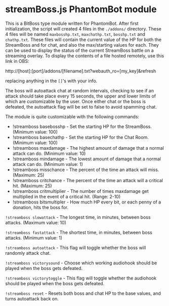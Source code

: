 # streamBoss.js PhantomBot module

This is a BitBoss type module written for PhantomBot.  After first initialization, the script will created
4 files in the `./addons/` directory.  These 4 files will be named `maxbosshp.txt`, `maxchathp.txt`, `bosshp.txt` and `chathp.txt`.
These files will contain the current value of the HP for both the StreamBoss and for chat, and also the max/starting values for each.
They can be used to display the status of the current StreamBoss battle on a streaming overlay.  To display
the contents of a file hosted remotely, use this link in OBS:

http://[host]:[port]/addons/[filename].txt?webauth_ro=[my_key]&refresh

replacing anything in the `[]`'s with your info.

The boss will autoattack chat at random intervals, checking to see if an attack should take place every 15 seconds,
the upper and lower limits of which are customizable by the user.
Once either chat or the boss is defeated, the autoattack flag will be set to false to avoid spamming chat.

The module is quite customizable with the following commands:

* !streamboss basebosshp     - Set the starting HP for the StreamBoss. (Minimum value: 100)
* !streamboss basechathp     - Set the starting HP for the Chat Room. (Minimum value: 100)
* !streamboss maxdamage      - The highest amount of damage that a normal attack can do. (Minimum value: 10)
* !streamboss mindamage      - The lowest amount of damage that a normal attack can do. (Minimum value: 1)
* !streamboss misschance     - The percent of the time an attack will miss. (Maximum: 25)
* !streamboss critchance     - The percent of the time an attack will a critical hit. (Maximum: 25)
* !streamboss critmultiplier - The number of times maxdamage get multiplied in the event of a critical hit. (Range: 2-10)
* !streamboss bitsmultipler  - How much HP every bit, or each penny of a donation, hits the boss for.

`!streamboss slowattack`     - The longest time, in minutes, between boss attacks. (Maximum value: 10)

`!streamboss fastattack`     - The shortest time, in minutes, between boss attacks. (Minimum value: 1)

`!streamboss autoattack`     - This flag will toggle whether the boss will randomly attack chat.

`!streamboss victorysound`   - Choose which working audiohook should be played when the boss gets defeated.

`!streamboss victorytoggle`  - This flag will toggle whether the audiohook should be played when the boss gets defeated.

`!streamboss reset`          - Resets both boss and chat HP to the base values, and turns autoattack back on.
